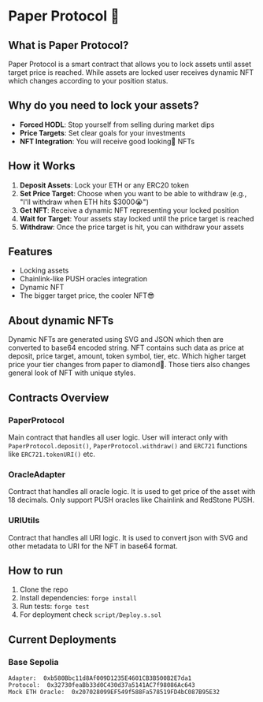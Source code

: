 # Paper Protocol 🧻

## What is Paper Protocol?

Paper Protocol is a smart contract that allows you to lock assets until asset target price is reached. While assets are locked user receives dynamic NFT which changes according to your position status.

## Why do you need to lock your assets?

- **Forced HODL**: Stop yourself from selling during market dips
- **Price Targets**: Set clear goals for your investments
- **NFT Integration**: You will receive good looking💅 NFTs

## How it Works

1. **Deposit Assets**: Lock your ETH or any ERC20 token
2. **Set Price Target**: Choose when you want to be able to withdraw (e.g., "I'll withdraw when ETH hits $3000😭")
3. **Get NFT**: Receive a dynamic NFT representing your locked position
4. **Wait for Target**: Your assets stay locked until the price target is reached
5. **Withdraw**: Once the price target is hit, you can withdraw your assets

## Features

- Locking assets
- Chainlink-like PUSH oracles integration
- Dynamic NFT
- The bigger target price, the cooler NFT😎

## About dynamic NFTs

Dynamic NFTs are generated using SVG and JSON which then are converted to base64 encoded string. NFT contains such data as price at deposit, price target, amount, token symbol, tier, etc. Which higher target price your tier changes from paper to diamond💎. Those tiers also changes general look of NFT with unique styles.

## Contracts Overview

### PaperProtocol

Main contract that handles all user logic. User will interact only with `PaperProtocol.deposit()`, `PaperProtocol.withdraw()` and `ERC721` functions like `ERC721.tokenURI()` etc.

### OracleAdapter

Contract that handles all oracle logic. It is used to get price of the asset with 18 decimals. Only support PUSH oracles like Chainlink and RedStone PUSH.

### URIUtils

Contract that handles all URI logic. It is used to convert json with SVG and other metadata to URI for the NFT in base64 format.

## How to run

1. Clone the repo
2. Install dependencies: `forge install`
3. Run tests: `forge test`
4. For deployment check `script/Deploy.s.sol`

## Current Deployments

### Base Sepolia

```
Adapter:  0xb580Bbc11d8Af009D1235E4601CB3B500B2E7da1
Protocol:  0x32730feaBb33d0C430d37a5141AC7f98086Ac643
Mock ETH Oracle:  0x207028099EF549f588Fa578519FD4bC087B95E32
```
